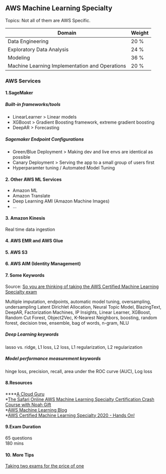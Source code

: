 ## AWS Machine Learning Specialty

Topics:
Not all of them are AWS Specific.  

| Domain|Weight|
|----|----|
| Data Engineering| 20 %|
| Exploratory Data Analysis|24 %|
| Modeling|	36 %|
| Machine Learning Implementation and Operations|20 %|

### AWS Services

#### 1.SageMaker

##### Built-in frameworks/tools

- LinearLearner > Linear models
- XGBoost > Gradient Boosting framework, extreme gradient boosting
- DeepAR > Forecasting

##### Sagemaker Endpoint Configurations

- Green/Blue Deployment > Making dev and live envs are identical as possible
- Canary Deployment > Serving the app to a small group of users first
- Hyperparamter tuning / Automated Model Tuning

#### 2. Other AWS ML Services

- Amazon ML
- Amazon Translate
- Deep Learning AMI (Amazon Machine Images)
- ...

#### 3. Amazon Kinesis

Real time data ingestion


#### 4. AWS EMR and AWS Glue

#### 5. AWS S3

#### 6. AWS AIM (Identity Management)

#### 7. Some Keywords
Source: [So you are thinking of taking the AWS Certified Machine Learning Specialty exam](http://thedatascience.ninja/2019/04/07/so-you-are-thinking-of-taking-the-aws-certified-machine-learning-specialty-exam/)

Multiple imputation, endpoints, automatic model tuning, oversampling, undersampling
Latent Dirichlet Allocation, Neural Topic Model, BlazingText, DeepAR, Factorization Machines, IP Insights, Linear Learner, XGBoost, Random Cut Forest, Object2Vec, K-Nearest Neighbors, boosting, random forest, decision tree, ensemble, bag of words, n-gram, NLU

##### Deep Learning keywords

lasso vs. ridge, L1 loss, L2 loss, L1 regularization, L2 regularization

##### Model performance measurement keywords

hinge loss, precision, recall, area under the ROC curve (AUC), Log loss

#### 8.Resources
****[A Cloud Guru](https://learn.acloud.guru/course/aws-certified-machine-learning-specialty/dashboard)  
*[The Safari Online AWS Machine Learning Specialty Certification Crash Course with Noah Gift](https://www.oreilly.com/live-training/courses/aws-machine-learning-specialty-certification-crash-course/0636920259589/)  
*[AWS Machine Learning Blog](https://aws.amazon.com/blogs/machine-learning/)  
*[AWS Certified Machine Learning Specialty 2020 - Hands On!](https://www.udemy.com/course/aws-machine-learning/)  


#### 9.Exam Duration
65 questions  
180 mins

#### 10. More Tips
[Taking two exams for the price of one](https://towardsdatascience.com/five-tips-for-passing-the-aws-machine-learning-specialty-exam-a2977654d324)  